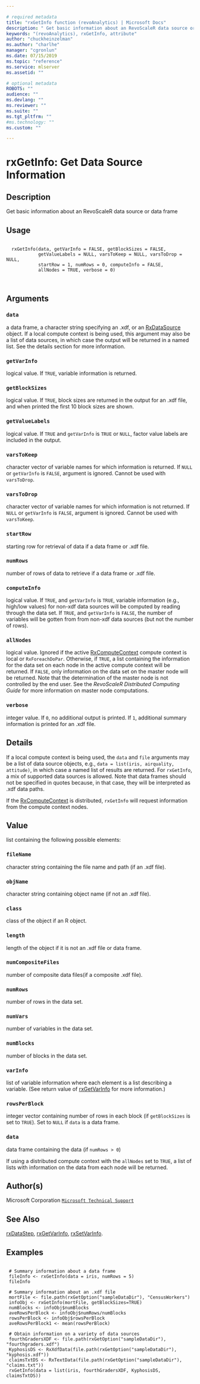 ```yaml
--- 

# required metadata 
title: "rxGetInfo function (revoAnalytics) | Microsoft Docs" 
description: " Get basic information about an RevoScaleR data source or data frame  " 
keywords: "(revoAnalytics), rxGetInfo, attribute" 
author: "chuckheinzelman"
ms.author: "charlhe" 
manager: "cgronlun" 
ms.date: 07/15/2019
ms.topic: "reference" 
ms.service: mlserver
ms.assetid: "" 

# optional metadata 
ROBOTS: "" 
audience: "" 
ms.devlang: "" 
ms.reviewer: "" 
ms.suite: "" 
ms.tgt_pltfrm: "" 
#ms.technology: "" 
ms.custom: "" 

--- 
```



 # rxGetInfo: Get Data Source Information 
 ## Description

Get basic information about an RevoScaleR data source or data frame 


 ## Usage

```   

  rxGetInfo(data, getVarInfo = FALSE, getBlockSizes = FALSE,
            getValueLabels = NULL, varsToKeep = NULL, varsToDrop = NULL,
            startRow = 1, numRows = 0, computeInfo = FALSE,
            allNodes = TRUE, verbose = 0) 



```

 ## Arguments



 ### `data`
 a data frame, a character string specifying an .xdf, or an [RxDataSource](RxDataSource.md) object. If a local compute context is being used,  this argument may also be a list of data sources,  in which case the output will be returned in a named list. See the details section for more information.  



 ### `getVarInfo`
 logical value. If `TRUE`, variable information is returned. 



 ### `getBlockSizes`
 logical value. If `TRUE`, block sizes are returned in the output for an .xdf file, and when printed the first 10 block sizes are shown. 



 ### `getValueLabels`
 logical value. If `TRUE` and `getVarInfo` is `TRUE` or `NULL`, factor value labels are included in the output. 



 ### `varsToKeep`
 character vector of variable names for which information is returned. If `NULL` or `getVarInfo` is `FALSE`, argument is ignored. Cannot be used with `varsToDrop`. 



 ### `varsToDrop`
 character vector of variable names for which information is not returned. If `NULL` or `getVarInfo` is `FALSE`, argument is ignored. Cannot be used with `varsToKeep`. 



 ### `startRow`
 starting row for retrieval of data if a data frame or .xdf file. 



 ### `numRows`
 number of rows of data to retrieve if a data frame or .xdf file. 



 ### `computeInfo`
 logical value. If `TRUE`, and `getVarInfo` is `TRUE`, variable information  (e.g., high/low values) for non-xdf data sources will be computed  by reading through the data set. If `TRUE`, and `getVarInfo` is `FALSE`, the number of variables will be gotten from from non-xdf data sources  (but not the number of rows). 



 ### `allNodes`
 logical value.  Ignored if the active [RxComputeContext](RxComputeContext.md) compute context is local or `RxForeachDoPar`.  Otherwise, if `TRUE`, a list containing the information for the data set on each node in the active compute context will be returned.  If `FALSE`, only information on the data set on the master node will be returned. Note that the determination of the master node is not controlled by the end user. See the *RevoScaleR Distributed Computing Guide* for more information on master node computations.  



 ### `verbose`
 integer value. If `0`, no additional output is printed.  If `1`, additional summary information is printed for an .xdf file. 



 ## Details

If a local compute context is being used, the `data` and `file` 
arguments may be a list of data source objects, e.g.,
`data = list(iris, airquality, attitude)`, 
in which case a named list of results are returned. For `rxGetInfo`, a mix of supported data sources
is allowed. Note that data
frames should not be specified in quotes because, in that case, they will be interpreted as .xdf data paths.

If the [RxComputeContext](RxComputeContext.md) is distributed, `rxGetInfo` will request information from the
compute context nodes.  



 ## Value

list containing the following possible elements:

### `fileName`
character string containing the file name and path (if an .xdf file).


### `objName`
character string containing object name (if not an .xdf file).


### `class`
class of the object if an R object.


### `length`
length of the object if it is not an .xdf file or data frame.


### `numCompositeFiles`
number of composite data files(if a composite .xdf file).


### `numRows`
number of rows in the data set.


### `numVars`
number of variables in the data set.


### `numBlocks`
number of blocks in the data set.


### `varInfo`
list of variable information where each element is a list describing a variable. (See return value of [rxGetVarInfo](rxGetVarInfo.md) for more information.)


### `rowsPerBlock`
integer vector containing number of rows in each block (if `getBlockSizes` is set to `TRUE`). Set to `NULL` if `data` is a data frame.


### `data`
data frame containing the data (if `numRows > 0`)

 If using a distributed compute context with the `allNodes` set to `TRUE`,
 a list of lists with information on the data from each node will be returned.   



 ## Author(s)
 Microsoft Corporation [`Microsoft Technical Support`](https://go.microsoft.com/fwlink/?LinkID=698556&clcid=0x409)


 ## See Also

[rxDataStep](rxDataStep.md),
[rxGetVarInfo](rxGetVarInfo.md),
[rxSetVarInfo](rxSetVarInfoXdf.md).

 ## Examples

 ```

  # Summary information about a data frame
  fileInfo <- rxGetInfo(data = iris, numRows = 5)
  fileInfo

  # Summary information about an .xdf file
  mortFile <- file.path(rxGetOption("sampleDataDir"), "CensusWorkers")
  infoObj <- rxGetInfo(mortFile, getBlockSizes=TRUE)
  numBlocks <- infoObj$numBlocks
  aveRowsPerBlock <- infoObj$numRows/numBlocks
  rowsPerBlock <- infoObj$rowsPerBlock
  aveRowsPerBlock1 <- mean(rowsPerBlock)

  # Obtain information on a variety of data sources
  fourthGradersXDF <- file.path(rxGetOption("sampleDataDir"), "fourthgraders.xdf")
  KyphosisDS <- RxXdfData(file.path(rxGetOption("sampleDataDir"), "kyphosis.xdf"))
  claimsTxtDS <- RxTextData(file.path(rxGetOption("sampleDataDir"), "claims.txt"))
  rxGetInfo(data = list(iris, fourthGradersXDF, KyphosisDS, claimsTxtDS))
```



